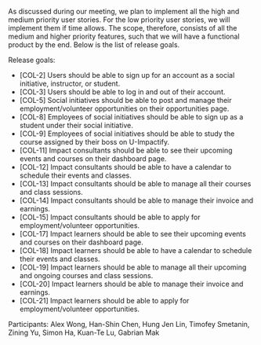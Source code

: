 As discussed during our meeting, we plan to implement all the high and medium priority user stories. For the low priority user stories, we will implement them if time allows. The scope, therefore, consists of all the medium and higher priority features, such that we will have a functional product by the end. Below is the list of release goals.

Release goals:
- [COL-2] Users should be able to sign up for an account as a social initiative, instructor, or student.
- [COL-3] Users should be able to log in and out of their account.
- [COL-5] Social initiatives should be able to post and manage their employment/volunteer opportunities on their opportunities page.
- [COL-8] Employees of social initiatives should be able to sign up as a student under their social initiative.
- [COL-9] Employees of social initiatives should be able to study the course assigned by their boss on U-Impactify.
- [COL-11] Impact consultants should be able to see their upcoming events and courses on their dashboard page.
- [COL-12] Impact consultants should be able to have a calendar to schedule their events and classes.
- [COL-13] Impact consultants should be able to manage all their courses and class sessions.
- [COL-14] Impact consultants should be able to manage their invoice and earnings.
- [COL-15] Impact consultants should be able to apply for employment/volunteer opportunities.
- [COL-17] Impact learners should be able to see their upcoming events and courses on their dashboard page.
- [COL-18] Impact learners should be able to have a calendar to schedule their events and classes.
- [COL-19] Impact learners should be able to manage all their upcoming and ongoing courses and class sessions.
- [COL-20] Impact learners should be able to manage their invoice and earnings.
- [COL-21] Impact learners should be able to apply for employment/volunteer opportunities.

Participants:
Alex Wong, Han-Shin Chen, Hung Jen Lin, Timofey Smetanin, Zining Yu, Simon Ha, Kuan-Te Lu, Gabrian Mak
